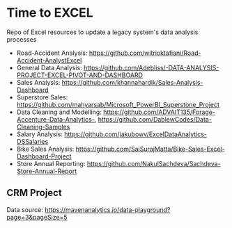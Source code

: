 # Time to EXCEL
Repo of Excel resources to update a legacy system's data analysis processes
-  Road-Accident Analysis: https://github.com/witrioktafiani/Road-Accident-AnalystExcel
-  General Data Analysis: https://github.com/Adebliss/-DATA-ANALYSIS-PROJECT-EXCEL-PIVOT-AND-DASHBOARD
-  Sales Analysis: https://github.com/khannahardik/Sales-Analysis-Dashboard
-  Superstore Sales: https://github.com/mahyarsab/Microsoft_PowerBI_Superstone_Project
-  Data Cleaning and Modelling: https://github.com/ADVAIT135/Forage-Accenture-Data-Analytics-, https://github.com/DablewCodes/Data-Cleaning-Samples
-  Salary Analysis: https://github.com/jakubowv/ExcelDataAnalytics-DSSalaries
-  Bike Sales Analysis: https://github.com/SaiSurajMatta/Bike-Sales-Excel-Dashboard-Project
-  Store Annual Reporting: https://github.com/NakulSachdeva/Sachdeva-Store-Annual-Report
  
## CRM Project 
Data source: https://mavenanalytics.io/data-playground?page=3&pageSize=5
